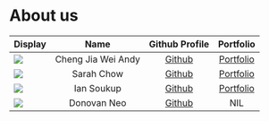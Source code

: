 # About us

Display |        Name        | Github Profile | Portfolio 
--------|:------------------:|:--------------:|:---------:
![](https://via.placeholder.com/100.png?text=Photo) | Cheng Jia Wei Andy | [Github](https://github.com/averageandyyy) | [Portfolio](docs/team/chengjiaweiandy.md)
![](https://via.placeholder.com/100.png?text=Photo) | Sarah Chow | [Github](https://github.com/sarahchow03) | [Portfolio](docs/team/johndoe.md)
![](https://via.placeholder.com/100.png?text=Photo) | Ian Soukup | [Github](https://github.com/iaso1774) | [Portfolio](docs/team/johndoe.md)
![](https://via.placeholder.com/100.png?text=Photo) | Donovan Neo | [Github](/https://github.com/xenthm) | NIL
